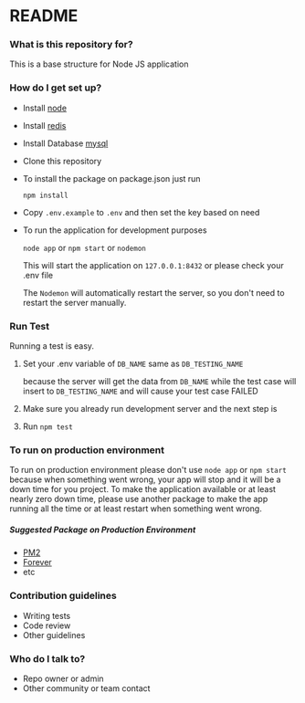 # README #

### What is this repository for? ###

This is a base structure for Node JS application

### How do I get set up? ###

* Install [node](https://nodejs.org/en/)
* Install [redis](https://redis.io/)
* Install Database [mysql](https://www.mysql.com/)
* Clone this repository
* To install the package on package.json just run

    `npm install`

* Copy `.env.example` to `.env` and then set the key based on need

* To run the application for development purposes

    `node app` or `npm start` or `nodemon`

    This will start the application on `127.0.0.1:8432` or please check your .env file

    The `Nodemon` will automatically restart the server, so you don't need to restart the server manually.

### Run Test
Running a test is easy.
1. Set your .env variable of `DB_NAME` same as `DB_TESTING_NAME`

    because the server will get the data from `DB_NAME` while the test case will insert to `DB_TESTING_NAME`
    and will cause your test case FAILED

2. Make sure you already run development server and the next step is
3. Run `npm test`

### To run on production environment

To run on production environment please don't use `node app` or `npm start`
because when something went wrong, your app will stop and it will be a down time for you project.
To make the application available or at least nearly zero down time, please use another package
to make the app running all the time or at least restart when something went wrong.

##### Suggested Package on Production Environment
* [PM2](https://www.npmjs.com/package/pm2)
* [Forever](https://www.npmjs.com/package/forever)
* etc

### Contribution guidelines ###

* Writing tests
* Code review
* Other guidelines

### Who do I talk to? ###

* Repo owner or admin
* Other community or team contact
